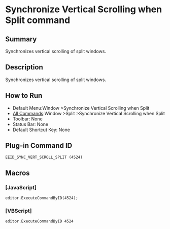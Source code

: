 # Synchronize Vertical Scrolling when Split command

## Summary

Synchronizes vertical scrolling of split windows.

## Description

Synchronizes vertical scrolling of split windows.

## How to Run

- Default Menu:Window \>Synchronize Vertical Scrolling when Split
- [All Commands](../tools/all_commands):Window \>Split \>Synchronize Vertical Scrolling when Split
- Toolbar: None
- Status Bar: None
- Default Shortcut Key: None

## Plug-in Command ID

```
EEID_SYNC_VERT_SCROLL_SPLIT (4524)```

## Macros

### \[JavaScript\]

```
editor.ExecuteCommandByID(4524);
```

### \[VBScript\]

```
editor.ExecuteCommandByID 4524
```
